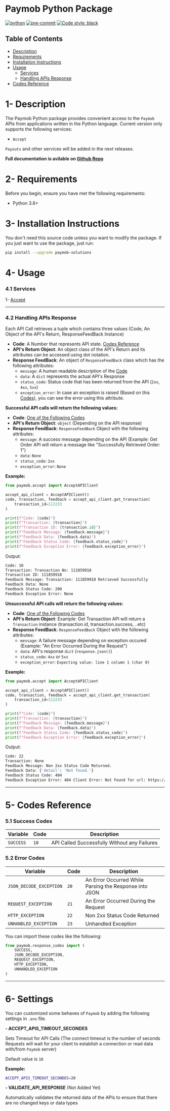 # Paymob Python Package

[![python](https://img.shields.io/badge/Python-v3.8-3776AB.svg?style=flat&logo=python&logoColor=yellow)](https://www.python.org)  [![pre-commit](https://img.shields.io/badge/pre--commit-enabled-brightgreen?logo=pre-commit&logoColor=white)](https://github.com/pre-commit/pre-commit)  [![Code style: black](https://img.shields.io/badge/code%20style-black-000000.svg)](https://github.com/psf/black)


## Table of Contents

- [Description](#1--description)
- [Requirements](#2--requirements)
- [Installation Instructions](#3--installation-instructions)
- [Usage](#4--usage)
  - [Services](#41-services)
  - [Handling APIs Response](#42-handling-apis-response)
- [Codes Reference](#5--codes-reference)

# 1- Description

The Paymob Python package provides convenient access to the `Paymob` APIs from applications written in the Python language.
Current version only supports the following services:
- `Accept`

`Payouts` and other services will be added in the next releases.

**Full documentation is avilable on [Github Repo][github-repo]**

# 2- Requirements
Before you begin, ensure you have met the following requirements:
* Python 3.8+

# 3- Installation Instructions

You don't need this source code unless you want to modify the package. If you just
want to use the package, just run:

```bash
pip install --upgrade paymob-solutions
```

# 4- Usage

### 4.1 Services

1- [Accept](docs/services/accept.md)

---

### 4.2 Handling APIs Response

Each API Call retrieves a tuple which contains three values (Code, An Object of the API's Return, ResponseFeedBack Instance)

- **Code**: A Number that represents API state. [Codes Reference](#5--codes-reference) <span id="code"></span>
- **API's Return Object**: An object class of the API's Return and its attributes can be accessed using dot notation.
- **Response FeedBack**: An object of `ResponseFeedBack` class which has the following attributes: <span id="feedback"></span>
    - `message`: A human readable description of the [Code](#L49)
    - `data`: A `dict` represents the actual API's Response
    - `status_code`: Status code that has been returned from the API (`2xx`, `4xx`, `5xx`)
    - `exception_error`: In case an exception is raised (Based on this [Codes](#52-error-codes)), you can see the error using this attribute.

**Successful API calls will return the following values:**

- **Code**: [One of the Following Codes](#51-success-codes)
- **API's Return Object**: `object` (Depending on the API response)
- **Response FeedBack**: `ResponseFeedBack` Object with the following attributes:
    - `message`: A success message depending on the API (Example: Get Order API will return a message like "Successfully Retrieved Order: 1")
    - `data`: `None`
    - `status_code`: `2xx`
    - `exception_error`: `None`

**Example:**
```python
from paymob.accept import AcceptAPIClient

accept_api_client = AcceptAPIClient()
code, transaction, feedback = accept_api_client.get_transaction(
    transaction_id=112233
)

print(f"Code: {code}")
print(f"Transaction: {transaction}")
print(f"Transaction ID: {transaction.id}")
print(f"Feedback Message: {feedback.message}")
print(f"Feedback Data: {feedback.data}")
print(f"Feedback Status Code: {feedback.status_code}")
print(f"Feedback Exception Error: {feedback.exception_error}")
```

Output:
```bash
Code: 10
Transaction: Transaction No: 111859918
Transaction ID: 111859918
Feedback Message: Transaction: 111859918 Retrieved Successfully
Feedback Data: None
Feedback Status Code: 200
Feedback Exception Error: None
```


**Unsuccessful API calls will return the following values:**

- **Code**: [One of the Following Codes](#52-error-codes)
- **API's Return Object**: Example: Get Transaction API will return a `Transaction` instance (transaction.id, transaction.success, ..etc)
- **Response FeedBack**: `ResponseFeedBack` Object with the following attributes:
    - `message`: A failure message depending on exception occured (Example: "An Error Occurred During the Request")
    - `data`: API's response `dict` (`response.json()`)
    - `status_code`: `4xx` or `5xx`
    - `exception_error`: `Expecting value: line 1 column 1 (char 0)`


**Example:**
```python
from paymob.accept import AcceptAPIClient

accept_api_client = AcceptAPIClient()
code, transaction, feedback = accept_api_client.get_transaction(
    transaction_id=112233
)

print(f"Code: {code}")
print(f"Transaction: {transaction}")
print(f"Feedback Message: {feedback.message}")
print(f"Feedback Data: {feedback.data}")
print(f"Feedback Status Code: {feedback.status_code}")
print(f"Feedback Exception Error: {feedback.exception_error}")

```

Output:
```bash
Code: 22
Transaction: None
Feedback Message: Non 2xx Status Code Returned.
Feedback Data: {'detail': 'Not found.'}
Feedback Status Code: 404
Feedback Exception Error: 404 Client Error: Not Found for url: https://accept.paymob.com/api/acceptance/transactions/112233
```

-----

# 5- Codes Reference

### 5.1 Success Codes
| Variable | Code | Description | 
| --- | --- | --- |
| `SUCCESS` | `10` | API Called Successfully Without any Failures |

### 5.2 Error Codes
| Variable | Code | Description | 
| --- | --- | --- |
| `JSON_DECODE_EXCEPTION` | `20` | An Error Occurred While Parsing the Response into JSON |
| `REQUEST_EXCEPTION` | `21` | An Error Occurred During the Request |
| `HTTP_EXCEPTION` | `22` | Non 2xx Status Code Returned |
| `UNHANDLED_EXCEPTION` | `23` | Unhandled Exception |


You can import these codes like the following: 
```python
from paymob.response_codes import (
    SUCCESS, 
    JSON_DECODE_EXCEPTION, 
    REQUEST_EXCEPTION, 
    HTTP_EXCEPTION, 
    UNHANDLED_EXCEPTION
)
```

----

# 6- Settings

You can customized some behaves of `Paymob` by adding the following settings in `.env` file.

**- ACCEPT_APIS_TIMEOUT_SECONDES**

Sets Timeout for API Calls (The connect timeout is the number of seconds Requests will wait for your client to establish a connection or read data with/from `Paymob` server)

Default value is `10`

**Example:**
```bash
ACCEPT_APIS_TIMEOUT_SECONDES=20
```

**- VALIDATE_API_RESPONSE** (Not Added Yet)

Automatically validates the returned data of the APIs to ensure that there are no changed keys or data types


[github-repo]: https://github.com/muhammedattif/Paymob-Solutions
